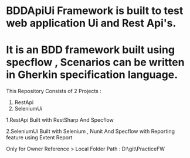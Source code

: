 # BDDApiUi Framework is built to test web application Ui and Rest Api's.
# It is an BDD framework built using specflow , Scenarios can be written in Gherkin specification language. 

This Repository Consists of 2 Projects :
1. RestApi
2. SeleniumUi

1.RestApi
Built with RestSharp And Specflow

2.SeleniumUi
Built with Selenium , Nunit And Specflow with Reporting feature using Extent Report


Only for Owner Reference > Local Folder Path : D:\git\PracticeFW
